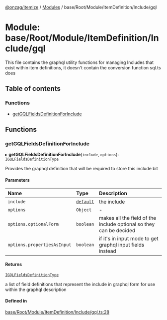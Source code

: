 [@onzag/itemize](../README.md) / [Modules](../modules.md) / base/Root/Module/ItemDefinition/Include/gql

# Module: base/Root/Module/ItemDefinition/Include/gql

This file contains the graphql utility functions for managing
Includes that exist within item definitions, it doesn't contain
the conversion function sql.ts does

## Table of contents

### Functions

- [getGQLFieldsDefinitionForInclude](base_Root_Module_ItemDefinition_Include_gql.md#getgqlfieldsdefinitionforinclude)

## Functions

### getGQLFieldsDefinitionForInclude

▸ **getGQLFieldsDefinitionForInclude**(`include`, `options`): [`IGQLFieldsDefinitionType`](../interfaces/base_Root_gql.IGQLFieldsDefinitionType.md)

Provides the graphql definition that will be required to store
this include bit

#### Parameters

| Name | Type | Description |
| :------ | :------ | :------ |
| `include` | [`default`](../classes/base_Root_Module_ItemDefinition_Include.default.md) | the include |
| `options` | `Object` | - |
| `options.optionalForm` | `boolean` | makes all the field of the include optional so they can be decided |
| `options.propertiesAsInput` | `boolean` | if it's in input mode to get graphql input fields instead |

#### Returns

[`IGQLFieldsDefinitionType`](../interfaces/base_Root_gql.IGQLFieldsDefinitionType.md)

a list of field definitions that represent the include in graphql form
for use within the graphql description

#### Defined in

[base/Root/Module/ItemDefinition/Include/gql.ts:28](https://github.com/onzag/itemize/blob/f2db74a5/base/Root/Module/ItemDefinition/Include/gql.ts#L28)
